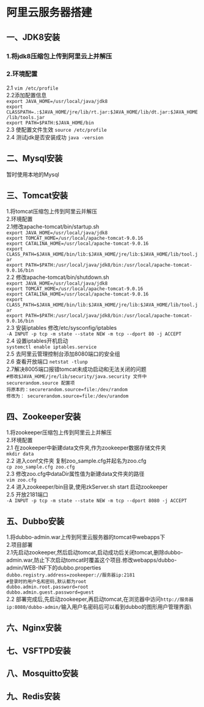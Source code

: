 # 阿里云服务器搭建
## 一、JDK8安装
### 1.将jdk8压缩包上传到阿里云上并解压
### 2.环境配置
2.1 `vim /etc/profile`\
2.2添加配置信息\
`export JAVA_HOME=/usr/local/java/jdk8 `\
`export CLASSPATH=.:$JAVA_HOME/jre/lib/rt.jar:$JAVA_HOME/lib/dt.jar:$JAVA_HOME/lib/tools.jar`\
`export PATH=$PATH:$JAVA_HOME/bin`\
2.3 使配置文件生效 `source /etc/profile`\
2.4 测试jdk是否安装成功 `java -version`
## 二、Mysql安装
暂时使用本地的Mysql
## 三、Tomcat安装
1.将tomcat压缩包上传到阿里云并解压\
2.环境配置\
2.1修改apache-tomcat/bin/startup.sh\
`export JAVA_HOME=/usr/local/java/jdk8`\
`export TOMCAT_HOME=/usr/local/apache-tomcat-9.0.16`\
`export CATALINA_HOME=/usr/local/apache-tomcat-9.0.16`\
`export CLASS_PATH=$JAVA_HOME/bin/lib:$JAVA_HOME/jre/lib:$JAVA_HOME/lib/tool.jar`\
`export PATH=$PATH:/usr/local/java/jdk8/bin:/usr/local/apache-tomcat-9.0.16/bin`\
2.2 修改apache-tomcat/bin/shutdown.sh\
`export JAVA_HOME=/usr/local/java/jdk8`\
`export TOMCAT_HOME=/usr/local/apache-tomcat-9.0.16`\
`export CATALINA_HOME=/usr/local/apache-tomcat-9.0.16`\
`export CLASS_PATH=$JAVA_HOME/bin/lib:$JAVA_HOME/jre/lib:$JAVA_HOME/lib/tool.jar`\
`export PATH=$PATH:/usr/local/java/jdk8/bin:/usr/local/apache-tomcat-9.0.16/bin`\
2.3 安装iptables 修改/etc/sysconfig/iptables\
`-A INPUT -p tcp -m state --state NEW -m tcp --dport 80 -j ACCEPT`\
2.4 设置iptables开机启动\
`systemctl enable iptables.service`\
2.5 去阿里云管理控制台添加8080端口的安全组\
2.6 查看开放端口 `netstat -tlunp`\
2.7解决8005端口报错tomcat未成功启动和无法关闭的问题\
`#修改$JAVA_HOME/jre/lib/security/java.security 文件中 securerandom.source 配置项`\
`将原本的：securerandom.source=file:/dev/random `\
`修改为： securerandom.source=file:/dev/urandom`
## 四、Zookeeper安装
1.将zookeeper压缩包上传到阿里云上并解压\
2.环境配置\
2.1 在zookeeper中新建data文件夹,作为zookeeper数据存储文件夹\
`mkdir data`\
2.2 进入conf文件夹 复制zoo_sample.cfg并起名为zoo.cfg\
`cp zoo_sample.cfg zoo.cfg`\
2.3 修改zoo.cfg中dataDir属性值为新建data文件夹的路径\
`vim zoo.cfg`\
2.4 进入zookeeper/bin目录,使用zkServer.sh start 启动zookeeper\
2.5 开放2181端口\
`-A INPUT -p tcp -m state --state NEW -m tcp --dport 8080 -j ACCEPT`
## 五、Dubbo安装
1.将dubbo-admin.war上传到阿里云服务器的tomcat中webapps下\
2.项目部署\
2.1先启动zookeeper,然后启动tomcat,启动成功后关闭tomcat,删除dubbo-admin.war,防止下次启动tomcat时覆盖这个项目.修改webapps/dubbo-admin/WEB-INF下的dubbo.properties\
`dubbo.registry.address=zookeeper://服务器ip:2181`\
`#登录时的用户名和密码,默认都为root`\
`dubbo.admin.root.password=root`\
`dubbo.admin.guest.password=guest`\
2.2 部署完成后,先启动zookeeper,再启动tomcat,在浏览器中访问`http://服务器ip:8080/dubbo-admin/`输入用户名密码后可以看到dubbo的图形用户管理界面\
## 六、Nginx安装
## 七、VSFTPD安装
## 八、Mosquitto安装
## 九、Redis安装
